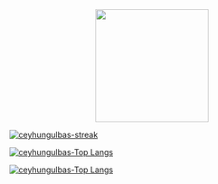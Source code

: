 <div align="center">
  
  <img src="https://media.giphy.com/media/WUlplcMpOCEmTGBtBW/giphy.gif" width="200">

</div>  
  
[![ceyhungulbas-streak](https://github-readme-streak-stats.herokuapp.com?user=ceyhungulbas&theme=tokyonight&date_format=j%20M%5B%20Y%5D&fire=DD2727)](https://git.io/streak-stats)

[![ceyhungulbas-Top Langs](https://github-readme-stats.vercel.app/api?username=ceyhungulbas&count_private=true&show_icons=true&theme=tokyonight&hide=stars)](https://github.com/anuraghazra/github-readme-stats)

[![ceyhungulbas-Top Langs](https://github-readme-stats.vercel.app/api/top-langs/?username=ceyhungulbas&layout=compact&theme=tokyonight)](https://github.com/anuraghazra/github-readme-stats)

 
  
<!--

![visitors](https://visitor-badge.glitch.me/badge?page_id=ceyhungulbas.visitor-badge)





**ceyhungulbas/ceyhungulbas** is a ✨ _special_ ✨ repository because its `README.md` (this file) appears on your GitHub profile.

Here are some ideas to get you started:

- 🔭 I’m currently working on ...
- 🌱 I’m currently learning ...
- 👯 I’m looking to collaborate on ...
- 🤔 I’m looking for help with ...
- 💬 Ask me about ...
- 📫 How to reach me: ...
- 😄 Pronouns: ...
- ⚡ Fun fact: ...
-->
